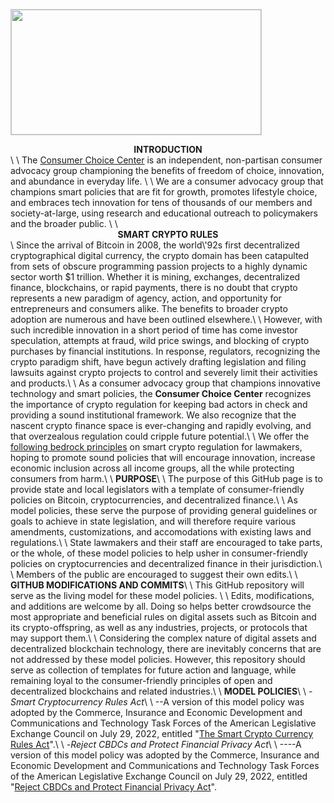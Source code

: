 <img src="https://consumerchoicecenter.org/wp-content/uploads/2022/06/1-CCC-LOGO-BEST-TRANSPARENT.png" 
	 style="object-fit:scale-down;
            width:400px;
            height:200px;
            border: solid 1px #CCC"/>    
	    
<center><b>INTRODUCTION</b></center>\
\
The <a href="https://consumerchoicecenter.org">Consumer Choice Center</a> is an independent, non-partisan consumer advocacy group championing the benefits of freedom of choice, innovation, and abundance in everyday life. \
\
We are a consumer advocacy group that champions smart policies that are fit for growth, promotes lifestyle choice, and embraces tech innovation for tens of thousands of our members and society-at-large, using research and educational outreach to policymakers and the broader public. \
\
<center><b>SMART CRYPTO RULES</b></center>
\
Since the arrival of Bitcoin in 2008, the world\'92s first decentralized cryptographical digital currency, the crypto domain has been catapulted from sets of obscure programming passion projects to a highly dynamic sector worth $1 trillion. Whether it is mining, exchanges, decentralized finance, blockchains, or rapid payments, there is no doubt that crypto represents a new paradigm of agency, action, and opportunity for entrepreneurs and consumers alike. The benefits to broader crypto adoption are numerous and have been outlined elsewhere.\
\
However, with such incredible innovation in a short period of time has come investor speculation, attempts at fraud, wild price swings, and blocking of crypto purchases by financial institutions. In response, regulators, recognizing the crypto paradigm shift, have begun actively drafting legislation and filing lawsuits against crypto projects to control and severely limit their activities and products.\
\
As a consumer advocacy group that champions innovative technology and smart policies, the <b>Consumer Choice Center</b> recognizes the importance of crypto regulation for keeping bad actors in check and providing a sound institutional framework. We also recognize that the nascent crypto finance space is ever-changing and rapidly evolving, and that overzealous regulation could cripple future potential.\
\
We offer the <a href="https://consumerchoicecenter.org/principles-for-smart-crypto-regulation/">following bedrock principles</a> on smart crypto regulation for lawmakers, hoping to promote sound policies that will encourage innovation, increase economic inclusion across all income groups, all the while protecting consumers from harm.\
\
<b>PURPOSE</b>\
\
The purpose of this GitHub page is to provide state and local legislators with a template of consumer-friendly policies on Bitcoin, cryptocurrencies, and decentralized finance.\
\
As model policies, these serve the purpose of providing general guidelines or goals to achieve in state legislation, and will therefore require various amendments, customizations, and accomodations with existing laws and regulations.\
\
State lawmakers and their staff are encouraged to take parts, or the whole, of these model policies to help usher in consumer-friendly policies on cryptocurrencies and decentralized finance in their jurisdiction.\
\
Members of the public are encouraged to suggest their own edits.\
\
<b>GITHUB MODIFICATIONS AND COMMITS</b>\
\
This GitHub repository will serve as the living model for these model policies. \
\
Edits, modifications, and additions are welcome by all. Doing so helps better crowdsource the most appropriate and beneficial rules on digital assets such as Bitcoin and its crypto-offspring, as well as any industries, projects, or protocols that may support them.\
\
Considering the complex nature of digital assets and decentralized blockchain technology, there are inevitably concerns that are not addressed by these model policies. However, this repository should serve as collection of templates for future action and language, while remaining loyal to the consumer-friendly principles of open and decentralized blockchains and related industries.\
\
<b>MODEL POLICIES</b>\
\
-<i>Smart Cryptocurrency Rules Act</i>\
\
--A version of this model policy was adopted by the Commerce, Insurance and Economic Development and Communications and Technology Task Forces of the American Legislative Exchange Council on July 29, 2022, entitled "<a href="https://alec.org/model-policy/the-smart-cryptocurrency-rules-act/">The Smart Crypto Currency Rules Act</a>".\
\
-<i>Reject CBDCs and Protect Financial Privacy Act</i>\
\
----A version of this model policy was adopted by the Commerce, Insurance and Economic Development and Communications and Technology Task Forces of the American Legislative Exchange Council on July 29, 2022, entitled "<a href="https://alec.org/model-policy/reject-cbdcs-and-protect-financial-privacy-act/">Reject CBDCs and Protect Financial Privacy Act</a>".
